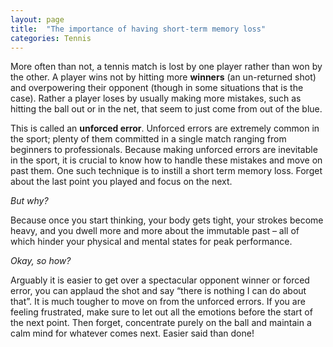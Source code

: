 ```yaml
---
layout: page
title:  "The importance of having short-term memory loss"
categories: Tennis
---
```


More often than not, a tennis match is lost by one player rather than won by the other. A player wins not by hitting more **winners** (an un-returned shot) and overpowering their opponent (though in some situations that is the case). Rather a player loses by usually making more mistakes, such as hitting the ball out or in the net, that seem to just come from out of the blue.

This is called an **unforced error**. Unforced errors are extremely common in the sport; plenty of them committed in a single match ranging from beginners to professionals. Because making unforced errors are inevitable in the sport, it is crucial to know how to handle these mistakes and move on past them. One such technique is to instill a short term memory loss. Forget about the last point you played and focus on the next. 

*But why?*

Because once you start thinking, your body gets tight, your strokes become heavy, and you dwell more and more about the immutable past – all of which hinder your physical and mental states for peak performance.

*Okay, so how?*


Arguably it is easier to get over a spectacular opponent winner or forced error, you can applaud the shot and say “there is nothing I can do about that”. It is much tougher to move on from the unforced errors. If you are feeling frustrated, make sure to let out all the emotions before the start of the next point. Then forget, concentrate purely on the ball and maintain a calm mind for whatever comes next. Easier said than done!
